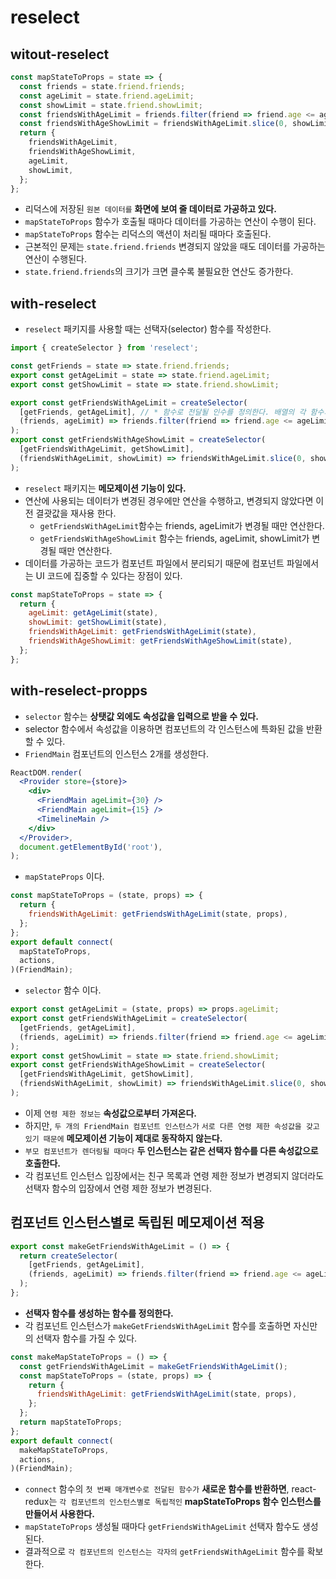 # reselect

## witout-reselect

```js
const mapStateToProps = state => {
  const friends = state.friend.friends;
  const ageLimit = state.friend.ageLimit;
  const showLimit = state.friend.showLimit;
  const friendsWithAgeLimit = friends.filter(friend => friend.age <= ageLimit);
  const friendsWithAgeShowLimit = friendsWithAgeLimit.slice(0, showLimit);
  return {
    friendsWithAgeLimit,
    friendsWithAgeShowLimit,
    ageLimit,
    showLimit,
  };
};
```
- 리덕스에 저장된 `원본 데이터를` **화면에 보여 줄 데이터로 가공하고 있다.**
- `mapStateToProps` 함수가 호출될 때마다 데이터를 가공하는 연산이 수행이 된다.
- `mapStateToProps` 함수는 리덕스의 액션이 처리될 때마다 호출된다.
- 근본적인 문제는 `state.friend.friends` 변경되지 않았을 때도 데이터를 가공하는 연산이 수행된다.
- `state.friend.friends`의 크기가 크면 클수록 불필요한 연산도 증가한다.

## with-reselect

- `reselect` 패키지를 사용할 때는 선택자(selector) 함수를 작성한다.
```js
import { createSelector } from 'reselect';

const getFriends = state => state.friend.friends;
export const getAgeLimit = state => state.friend.ageLimit;
export const getShowLimit = state => state.friend.showLimit;

export const getFriendsWithAgeLimit = createSelector(
  [getFriends, getAgeLimit], // * 함수로 전달될 인수를 정의한다. 배열의 각 함수가 반환하는 값이 순서대로 전달된다.
  (friends, ageLimit) => friends.filter(friend => friend.age <= ageLimit), // * 배열의 함수들이 반환한 값을 입력받아서 처리하는 함수다.
);
export const getFriendsWithAgeShowLimit = createSelector(
  [getFriendsWithAgeLimit, getShowLimit],
  (friendsWithAgeLimit, showLimit) => friendsWithAgeLimit.slice(0, showLimit),
);
```
- `reselect` 패키지는 **메모제이션 기능이 있다.**
- 연산에 사용되는 데이터가 변경된 경우에만 연산을 수행하고, 변경되지 않았다면 이전 결괏값을 재사용 한다.
  - `getFriendsWithAgeLimit`함수는 friends, ageLimit가 변경될 때만 연산한다.
  - `getFriendsWithAgeShowLimit` 함수는 friends, ageLimit, showLimit가 변경될 때만 연산한다.
- 데이터를 가공하는 코드가 컴포넌트 파일에서 분리되기 때문에 컴포넌트 파일에서는 UI 코드에 집중할 수 있다는 장점이 있다.
```js
const mapStateToProps = state => {
  return {
    ageLimit: getAgeLimit(state),
    showLimit: getShowLimit(state),
    friendsWithAgeLimit: getFriendsWithAgeLimit(state),
    friendsWithAgeShowLimit: getFriendsWithAgeShowLimit(state),
  };
};
```

## with-reselect-propps

- `selector` 함수는 **상탯값 외에도 속성값을 입력으로 받을 수 있다.**
- selector 함수에서 속성값을 이용하면 컴포넌트의 각 인스턴스에 특화된 값을 반환할 수 있다.
- `FriendMain` 컴포넌트의 인스턴스 2개를 생성한다.
```jsx
ReactDOM.render(
  <Provider store={store}>
    <div>
      <FriendMain ageLimit={30} />
      <FriendMain ageLimit={15} />
      <TimelineMain />
    </div>
  </Provider>,
  document.getElementById('root'),
);
```
- `mapStateProps` 이다.
```js
const mapStateToProps = (state, props) => {
  return {
    friendsWithAgeLimit: getFriendsWithAgeLimit(state, props),
  };
};
export default connect(
  mapStateToProps,
  actions,
)(FriendMain);
```
- `selector` 함수 이다.
```js
export const getAgeLimit = (state, props) => props.ageLimit;
export const getFriendsWithAgeLimit = createSelector(
  [getFriends, getAgeLimit],
  (friends, ageLimit) => friends.filter(friend => friend.age <= ageLimit),
);
export const getShowLimit = state => state.friend.showLimit;
export const getFriendsWithAgeShowLimit = createSelector(
  [getFriendsWithAgeLimit, getShowLimit],
  (friendsWithAgeLimit, showLimit) => friendsWithAgeLimit.slice(0, showLimit),
);
```
- 이제 `연령 제한 정보는` **속성값으로부터 가져온다.**
- 하지만, `두 개의 FriendMain 컴포넌트 인스턴스가` `서로 다른 연령 제한 속성값을 갖고 있기 때문에` **메모제이션 기능이 제대로 동작하지 않는다.**
- `부모 컴포넌트가 렌더링될 때마다` **두 인스턴스는 같은 선택자 함수를 다른 속성값으로 호출한다.**
- 각 컴포넌트 인스턴스 입장에서는 친구 목록과 연령 제한 정보가 변경되지 않더라도 선택자 함수의 입장에서 연령 제한 정보가 변경된다.

## 컴포넌트 인스턴스별로 독립된 메모제이션 적용

```js
export const makeGetFriendsWithAgeLimit = () => {
  return createSelector(
    [getFriends, getAgeLimit],
    (friends, ageLimit) => friends.filter(friend => friend.age <= ageLimit),
  );
};
```
- **선택자 함수를 생성하는 함수를 정의한다.**
- 각 컴포넌트 인스턴스가 `makeGetFriendsWithAgeLimit` 함수를 호출하면 자신만의 선택자 함수를 가질 수 있다.

```js
const makeMapStateToProps = () => {
  const getFriendsWithAgeLimit = makeGetFriendsWithAgeLimit();
  const mapStateToProps = (state, props) => {
    return {
      friendsWithAgeLimit: getFriendsWithAgeLimit(state, props),
    };
  };
  return mapStateToProps;
};
export default connect(
  makeMapStateToProps,
  actions,
)(FriendMain);
```
- `connect` 함수의 `첫 번째 매개변수로 전달된 함수가` **새로운 함수를 반환하면**, react-redux는 `각 컴포넌트의 인스턴스별로 독립적인` **mapStateToProps 함수 인스턴스를 만들어서 사용한다.**
- `mapStateToProps` 생성될 때마다 `getFriendsWithAgeLimit` 선택자 함수도 생성된다.
- 결과적으로 `각 컴포넌트의 인스턴스는 각자의` `getFriendsWithAgeLimit` 함수를 확보한다.